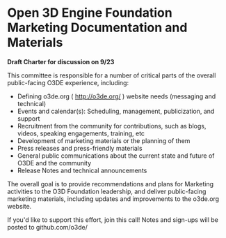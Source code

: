# Open 3D Engine Foundation Marketing Documentation and Materials

**Draft Charter for discussion on 9/23**

This committee is responsible for a number of critical parts of the overall public-facing O3DE experience, including:

* Defining o3de.org ( http://o3de.org/ ) website needs (messaging and technical)
* Events and calendar(s): Scheduling, management, publicization, and support
* Recruitment from the community for contributions, such as blogs, videos, speaking engagements, training, etc
* Development of marketing materials or the planning of them
* Press releases and press-friendly materials
* General public communications about the current state and future of O3DE and the community
* Release Notes and technical announcements

The overall goal is to provide recommendations and plans for Marketing activities to the O3D Foundation leadership, and deliver public-facing marketing materials, including updates and improvements to the o3de.org website.

If you'd like to support this effort, join this call! Notes and sign-ups will be posted to github.com/o3de/

